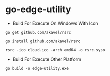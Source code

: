# go-edge-utility

- Build For Execute On Windows With Icon

```
go get github.com/akavel/rsrc
```
```
go install github.com/akavel/rsrc
```
```
rsrc -ico cloud.ico -arch amd64 -o rsrc.syso
```

- Build For Execute Other Platform
```
go build -o edge-utility.exe
```
